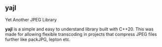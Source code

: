 ## yajl
Yet Another JPEG Library

<b>yajl</b> is a simple and easy to understand library built with C++20. This was made for allowing flexible transcoding in
projects that compress JPEG files further like packJPG, lepton etc.
